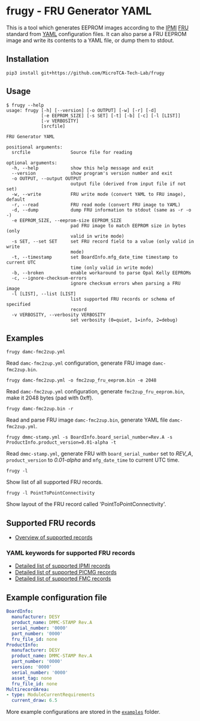 # frugy - FRU Generator YAML

This is a tool which generates EEPROM images according to the [IPMI](https://www.intel.com/content/www/us/en/products/docs/servers/ipmi/ipmi-second-gen-interface-spec-v2-rev1-1.html) [FRU](https://www.intel.com/content/dam/www/public/us/en/documents/specification-updates/ipmi-platform-mgt-fru-info-storage-def-v1-0-rev-1-3-spec-update.pdf) standard from [YAML](https://yaml.org/spec/1.2/spec.html) configuration files. It can also parse a FRU EEPROM image and write its contents to a YAML file, or dump them to stdout.

## Installation

```
pip3 install git+https://github.com/MicroTCA-Tech-Lab/frugy
```

## Usage

```
$ frugy --help
usage: frugy [-h] [--version] [-o OUTPUT] [-w] [-r] [-d]
             [-e EEPROM_SIZE] [-s SET] [-t] [-b] [-c] [-l [LIST]]
             [-v VERBOSITY]
             [srcfile]

FRU Generator YAML

positional arguments:
  srcfile               Source file for reading

optional arguments:
  -h, --help            show this help message and exit
  --version             show program's version number and exit
  -o OUTPUT, --output OUTPUT
                        output file (derived from input file if not set)
  -w, --write           FRU write mode (convert YAML to FRU image), default
  -r, --read            FRU read mode (convert FRU image to YAML)
  -d, --dump            dump FRU information to stdout (same as -r -o -)
  -e EEPROM_SIZE, --eeprom-size EEPROM_SIZE
                        pad FRU image to match EEPROM size in bytes (only
                        valid in write mode)
  -s SET, --set SET     set FRU record field to a value (only valid in write
                        mode)
  -t, --timestamp       set BoardInfo.mfg_date_time timestamp to current UTC
                        time (only valid in write mode)
  -b, --broken          enable workaround to parse Opal Kelly EEPROMs
  -c, --ignore-checksum-errors
                        ignore checksum errors when parsing a FRU image
  -l [LIST], --list [LIST]
                        list supported FRU records or schema of specified
                        record
  -v VERBOSITY, --verbosity VERBOSITY
                        set verbosity (0=quiet, 1=info, 2=debug)
```

## Examples

```
frugy damc-fmc2zup.yml
```
Read `damc-fmc2zup.yml` configuration, generate FRU image `damc-fmc2zup.bin`.

```
frugy damc-fmc2zup.yml -o fmc2zup_fru_eeprom.bin -e 2048
```
Read `damc-fmc2zup.yml` configuration, generate `fmc2zup_fru_eeprom.bin`, make it 2048 bytes (pad with 0xff).

```
frugy damc-fmc2zup.bin -r
```
Read and parse FRU image `damc-fmc2zup.bin`, generate YAML file `damc-fmc2zup.yml`.

```
frugy dmmc-stamp.yml -s BoardInfo.board_serial_number=Rev.A -s ProductInfo.product_version=0.01-alpha -t
```
Read `dmmc-stamp.yml`, generate FRU with `board_serial_number` set to *REV_A*, `product_version` to *0.01-alpha* and `mfg_date_time` to current UTC time.

```
frugy -l
```
Show list of all supported FRU records.

```
frugy -l PointToPointConnectivity
```
Show layout of the FRU record called 'PointToPointConnectivity'.

## Supported FRU records

* [Overview of supported records](docs/records.md)

### YAML keywords for supported FRU records

* [Detailed list of supported IPMI records](docs/ipmi.md)
* [Detailed list of supported PICMG records](docs/picmg.md)
* [Detailed list of supported FMC records](docs/fmc.md)

## Example configuration file

```yaml
BoardInfo:
  manufacturer: DESY
  product_name: DMMC-STAMP Rev.A
  serial_number: '0000'
  part_number: '0000'
  fru_file_id: none
ProductInfo:
  manufacturer: DESY
  product_name: DMMC-STAMP Rev.A
  part_number: '0000'
  version: '0000'
  serial_number: '0000'
  asset_tag: none
  fru_file_id: none
MultirecordArea:
- type: ModuleCurrentRequirements
  current_draw: 6.5
```

More example configurations are stored in the [`examples`](examples)
 folder.
